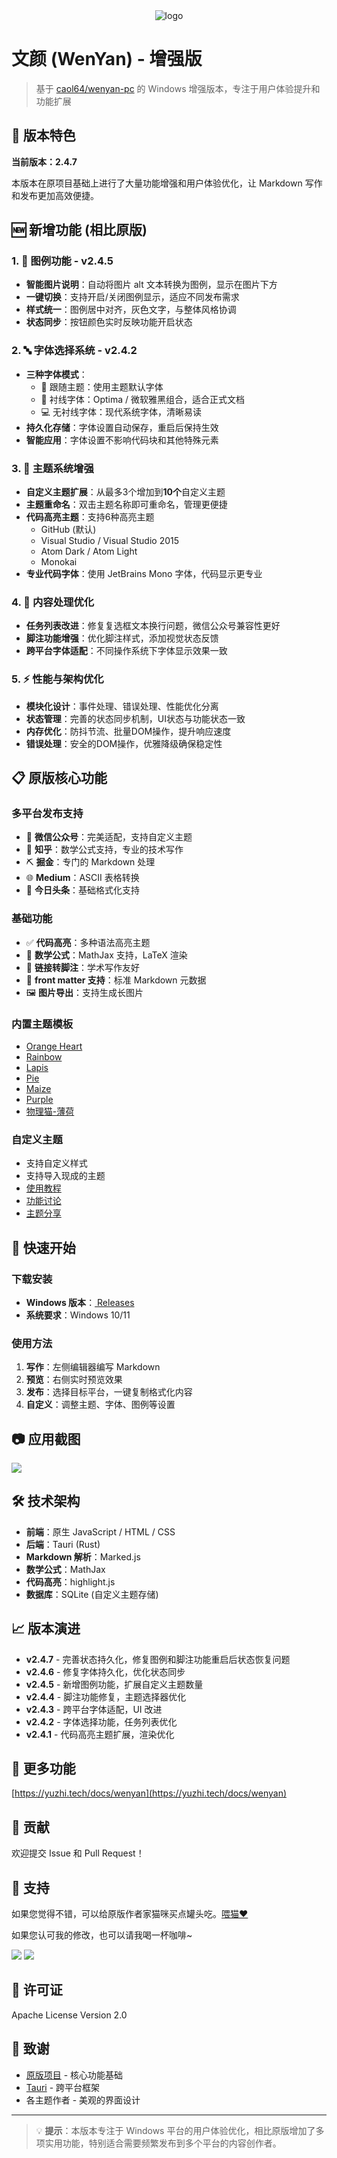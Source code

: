 <div align="center">
    <img alt="logo" src="data/256-mac.png" />
</div>

# 文颜 (WenYan) - 增强版

> 基于 [caol64/wenyan-pc](https://github.com/caol64/wenyan-pc) 的 Windows 增强版本，专注于用户体验提升和功能扩展

## 🌟 版本特色

**当前版本：2.4.7**

本版本在原项目基础上进行了大量功能增强和用户体验优化，让 Markdown 写作和发布更加高效便捷。

## 🆕 新增功能 (相比原版)

### 1. 📸 图例功能 - v2.4.5
- **智能图片说明**：自动将图片 alt 文本转换为图例，显示在图片下方
- **一键切换**：支持开启/关闭图例显示，适应不同发布需求
- **样式统一**：图例居中对齐，灰色文字，与整体风格协调
- **状态同步**：按钮颜色实时反映功能开启状态

### 2. 🔤 字体选择系统 - v2.4.2
- **三种字体模式**：
  - 🎨 跟随主题：使用主题默认字体
  - 📰 衬线字体：Optima / 微软雅黑组合，适合正式文档
  - 💻 无衬线字体：现代系统字体，清晰易读
- **持久化存储**：字体设置自动保存，重启后保持生效
- **智能应用**：字体设置不影响代码块和其他特殊元素

### 3. 🎨 主题系统增强
- **自定义主题扩展**：从最多3个增加到**10个**自定义主题
- **主题重命名**：双击主题名称即可重命名，管理更便捷
- **代码高亮主题**：支持6种高亮主题
  - GitHub (默认)
  - Visual Studio / Visual Studio 2015
  - Atom Dark / Atom Light
  - Monokai
- **专业代码字体**：使用 JetBrains Mono 字体，代码显示更专业

### 4. 📝 内容处理优化
- **任务列表改进**：修复复选框文本换行问题，微信公众号兼容性更好
- **脚注功能增强**：优化脚注样式，添加视觉状态反馈
- **跨平台字体适配**：不同操作系统下字体显示效果一致

### 5. ⚡ 性能与架构优化
- **模块化设计**：事件处理、错误处理、性能优化分离
- **状态管理**：完善的状态同步机制，UI状态与功能状态一致
- **内存优化**：防抖节流、批量DOM操作，提升响应速度
- **错误处理**：安全的DOM操作，优雅降级确保稳定性

## 📋 原版核心功能

### 多平台发布支持
- 📱 **微信公众号**：完美适配，支持自定义主题
- 🤔 **知乎**：数学公式支持，专业的技术写作
- ⛏️ **掘金**：专门的 Markdown 处理
- 🌐 **Medium**：ASCII 表格转换
- 📰 **今日头条**：基础格式化支持

### 基础功能
- ✅ **代码高亮**：多种语法高亮主题
- 📐 **数学公式**：MathJax 支持，LaTeX 渲染
- 🔗 **链接转脚注**：学术写作友好
- 📄 **front matter 支持**：标准 Markdown 元数据
- 🖼️ **图片导出**：支持生成长图片

### 内置主题模板
- [Orange Heart](https://github.com/evgo2017/typora-theme-orange-heart)
- [Rainbow](https://github.com/thezbm/typora-theme-rainbow)
- [Lapis](https://github.com/YiNNx/typora-theme-lapis)
- [Pie](https://github.com/kevinzhao2233/typora-theme-pie)
- [Maize](https://github.com/BEATREE/typora-maize-theme)
- [Purple](https://github.com/hliu202/typora-purple-theme)
- [物理猫-薄荷](https://github.com/sumruler/typora-theme-phycat)

### 自定义主题
- 支持自定义样式
- 支持导入现成的主题
- [使用教程](https://babyno.top/posts/2024/11/wenyan-supports-customized-themes/)
- [功能讨论](https://github.com/caol64/wenyan/discussions/9)
- [主题分享](https://github.com/caol64/wenyan/discussions/13)

## 🚀 快速开始

### 下载安装
- **Windows 版本**：[ Releases ](https://github.com/volcanolin/wenyan-pc/releases)
- **系统要求**：Windows 10/11

### 使用方法
1. **写作**：左侧编辑器编写 Markdown
2. **预览**：右侧实时预览效果
3. **发布**：选择目标平台，一键复制格式化内容
4. **自定义**：调整主题、字体、图例等设置

## 📷 应用截图

![](data/2.4.6.png)

## 🛠️ 技术架构

- **前端**：原生 JavaScript / HTML / CSS
- **后端**：Tauri (Rust)
- **Markdown 解析**：Marked.js
- **数学公式**：MathJax
- **代码高亮**：highlight.js
- **数据库**：SQLite (自定义主题存储)

## 📈 版本演进

- **v2.4.7** - 完善状态持久化，修复图例和脚注功能重启后状态恢复问题
- **v2.4.6** - 修复字体持久化，优化状态同步
- **v2.4.5** - 新增图例功能，扩展自定义主题数量
- **v2.4.4** - 脚注功能修复，主题选择器优化
- **v2.4.3** - 跨平台字体适配，UI 改进
- **v2.4.2** - 字体选择功能，任务列表优化
- **v2.4.1** - 代码高亮主题扩展，渲染优化

## 📖 更多功能

[https://yuzhi.tech/docs/wenyan](https://yuzhi.tech/docs/wenyan)

## 🤝 贡献

欢迎提交 Issue 和 Pull Request！

## 💬 支持

如果您觉得不错，可以给原版作者家猫咪买点罐头吃。[喂猫❤️](https://yuzhi.tech/sponsor)

如果您认可我的修改，也可以请我喝一杯咖啡~

![](data/wx.png) ![](data/zfb.png)

## 📄 许可证

Apache License Version 2.0

## 🙏 致谢

- [原版项目](https://github.com/caol64/wenyan-pc) - 核心功能基础
- [Tauri](https://tauri.app/) - 跨平台框架
- 各主题作者 - 美观的界面设计

---

> 💡 **提示**：本版本专注于 Windows 平台的用户体验优化，相比原版增加了多项实用功能，特别适合需要频繁发布到多个平台的内容创作者。
